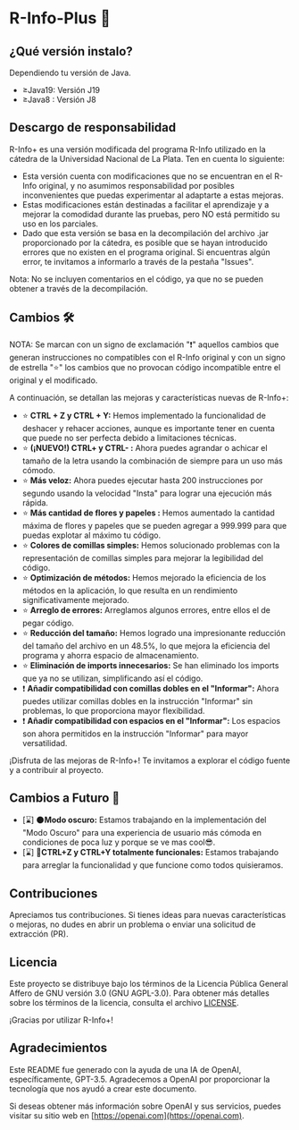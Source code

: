 # R-Info-Plus 🚀

## ¿Qué versión instalo?
Dependiendo tu versión de Java.
- ≥Java19: Versión J19
- ≥Java8 : Versión J8

## Descargo de responsabilidad
R-Info+ es una versión modificada del programa R-Info utilizado en la cátedra de la Universidad Nacional de La Plata. Ten en cuenta lo siguiente:

- Esta versión cuenta con modificaciones que no se encuentran en el R-Info original, y no asumimos responsabilidad por posibles inconvenientes que puedas experimentar al adaptarte a estas mejoras.
- Estas modificaciones están destinadas a facilitar el aprendizaje y a mejorar la comodidad durante las pruebas, pero NO está permitido su uso en los parciales.
- Dado que esta versión se basa en la decompilación del archivo .jar proporcionado por la cátedra, es posible que se hayan introducido errores que no existen en el programa original. Si encuentras algún error, te invitamos a informarlo a través de la pestaña "Issues".

Nota: No se incluyen comentarios en el código, ya que no se pueden obtener a través de la decompilación.

## Cambios 🛠️
NOTA: Se marcan con un signo de exclamación "❗" aquellos cambios que generan instrucciones no compatibles con el R-Info original y con un signo de estrella "⭐" los cambios que no provocan código incompatible entre el original y el modificado.

A continuación, se detallan las mejoras y características nuevas de R-Info+:
- ⭐ **CTRL + Z y CTRL + Y:** Hemos implementado la funcionalidad de deshacer y rehacer acciones, aunque es importante tener en cuenta que puede no ser perfecta debido a limitaciones técnicas.
- ⭐ **(¡NUEVO!) CTRL+ y CTRL- :** Ahora puedes agrandar o achicar el tamaño de la letra usando la combinación de siempre para un uso más cómodo.
- ⭐ **Más veloz:** Ahora puedes ejecutar hasta 200 instrucciones por segundo usando la velocidad "Insta" para lograr una ejecución más rápida.
- ⭐ **Más cantidad de flores y papeles :** Hemos aumentado la cantidad máxima de flores y papeles que se pueden agregar a 999.999 para que puedas explotar al máximo tu código.
- ⭐ **Colores de comillas simples:** Hemos solucionado problemas con la representación de comillas simples para mejorar la legibilidad del código.
- ⭐ **Optimización de métodos:** Hemos mejorado la eficiencia de los métodos en la aplicación, lo que resulta en un rendimiento significativamente mejorado.
- ⭐ **Arreglo de errores:** Arreglamos algunos errores, entre ellos el de pegar código.
- ⭐ **Reducción del tamaño:** Hemos logrado una impresionante reducción del tamaño del archivo en un 48.5%, lo que mejora la eficiencia del programa y ahorra espacio de almacenamiento.
- ⭐ **Eliminación de imports innecesarios:** Se han eliminado los imports que ya no se utilizan, simplificando así el código.
- ❗ **Añadir compatibilidad con comillas dobles en el "Informar":** Ahora puedes utilizar comillas dobles en la instrucción "Informar" sin problemas, lo que proporciona mayor flexibilidad.
- ❗ **Añadir compatibilidad con espacios en el "Informar":** Los espacios son ahora permitidos en la instrucción "Informar" para mayor versatilidad.

¡Disfruta de las mejoras de R-Info+! Te invitamos a explorar el código fuente y a contribuir al proyecto.

## Cambios a Futuro 🚀

- [⌛] 🌑**Modo oscuro:** Estamos trabajando en la implementación del "Modo Oscuro" para una experiencia de usuario más cómoda en condiciones de poca luz y porque se ve mas cool😎.
- [⌛] 🔄**CTRL+Z y CTRL+Y totalmente funcionales:** Estamos trabajando para arreglar la funcionalidad y que funcione como todos quisieramos.

## Contribuciones
Apreciamos tus contribuciones. Si tienes ideas para nuevas características o mejoras, no dudes en abrir un problema o enviar una solicitud de extracción (PR).

## Licencia
Este proyecto se distribuye bajo los términos de la Licencia Pública General Affero de GNU versión 3.0 (GNU AGPL-3.0). Para obtener más detalles sobre los términos de la licencia, consulta el archivo [LICENSE](LICENSE).

¡Gracias por utilizar R-Info+!

## Agradecimientos

Este README fue generado con la ayuda de una IA de OpenAI, específicamente, GPT-3.5. Agradecemos a OpenAI por proporcionar la tecnología que nos ayudó a crear este documento.

Si deseas obtener más información sobre OpenAI y sus servicios, puedes visitar su sitio web en [https://openai.com](https://openai.com).
